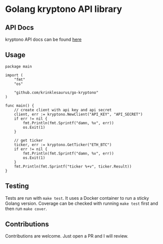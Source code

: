 # Golang kryptono API library

## API Docs

kryptono API docs can be found [here](https://kryptono.exchange/k/api)

## Usage

```
package main

import (
	"fmt"
	"os"

	"github.com/krinklesaurus/go-kryptono"
)

func main() {
	// create client with api key and api secret
	client, err := kryptono.NewClient("API_KEY", "API_SECRET")
	if err != nil {
		fmt.Println(fmt.Sprintf("damn, %v", err))
		os.Exit(1)
	}

	// get ticker
	ticker, err := kryptono.GetTicker("ETH_BTC")
	if err != nil {
		fmt.Println(fmt.Sprintf("damn, %v", err))
		os.Exit(1)
	}
	fmt.Println(fmt.Sprintf("ticker %+v", ticker.Result))
}
```

## Testing

Tests are run with `make test`. It uses a Docker container to run a sticky Golang version. Coverage can be checked with running
`make test` first and then run `make cover`.

## Contributions

Contributions are welcome. Just open a PR and I will review.